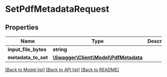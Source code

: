 # SetPdfMetadataRequest

## Properties
Name | Type | Description | Notes
------------ | ------------- | ------------- | -------------
**input_file_bytes** | **string** |  | [optional] 
**metadata_to_set** | [**\Swagger\Client\Model\PdfMetadata**](PdfMetadata.md) |  | [optional] 

[[Back to Model list]](../README.md#documentation-for-models) [[Back to API list]](../README.md#documentation-for-api-endpoints) [[Back to README]](../README.md)


